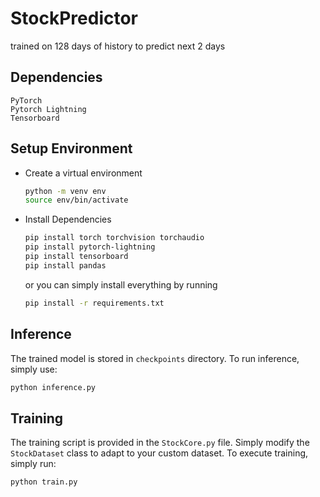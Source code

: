 # StockPredictor
trained on 128 days of history to predict next 2 days

## Dependencies
```
PyTorch
Pytorch Lightning
Tensorboard
```

## Setup Environment

- Create a virtual environment
    ```bash
    python -m venv env
    source env/bin/activate
    ```
- Install Dependencies
    ```bash
    pip install torch torchvision torchaudio
    pip install pytorch-lightning
    pip install tensorboard
    pip install pandas
    ```
    or you can simply install everything by running 

    ```bash
    pip install -r requirements.txt
    ```
## Inference 
The trained model is stored in ```checkpoints``` directory. To run inference, simply use:
```bash
python inference.py
```

## Training
The training script is provided in the ```StockCore.py``` file. Simply modify the ```StockDataset``` class to adapt to your custom dataset. To execute training, simply run:
```bash
python train.py
```